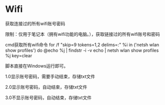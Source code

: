 # Wifi
获取连接过的所有wifi账号密码

限制：仅用于笔记本（拥有wifi功能的电脑。），获取链接过的所有wifi账号和密码


cmd获取所有wifi命令
for /f "skip=9 tokens=1,2 delims=:" %i in ('netsh wlan show profiles') do  @echo %j | findstr -i -v echo | netsh wlan show profiles %j key=clear


脚本直接在Windows运行即可。

1.0显示账号密码，需要手动结束，存储txt文件

2.0显示账号密码，自动结束，存储txt文件

3.0不显示账号密码，自动结束，存储txt文件



